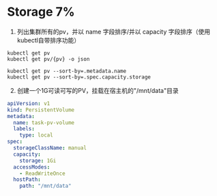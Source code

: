 # Storage 7%

1. 列出集群所有的pv，并以 name 字段排序/并以 capacity 字段排序（使用kubectl自带排序功能）
```shell script
kubectl get pv
kubectl get pv/{pv} -o json

kubectl get pv --sort-by=.metadata.name
kubectl get pv --sort-by=.spec.capacity.storage
```

2. 创建一个1G可读可写的PV，挂载在宿主机的"/mnt/data"目录
```yaml
apiVersion: v1
kind: PersistentVolume
metadata:
  name: task-pv-volume
  labels:
    type: local
spec:
  storageClassName: manual
  capacity:
    storage: 1Gi
  accessModes:
    - ReadWriteOnce
  hostPath:
    path: "/mnt/data"
```
